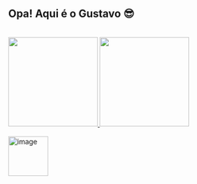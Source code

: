 ## Opa! Aqui é o Gustavo 😎 
<br>
  
<div>
  <a href= "https://github.com/GustavBarbosadev">
  <img height="180em" src="https://github-readme-stats.vercel.app/api?username=GustavoBarbosa&show_icons=true&theme=dark&include_all_commits=true&count_private=true"/>
  <img height="180em" src="https://github-readme-stats.vercel.app/api/top-langs/?username=GustavoBarbosa&layout=compact&langs_count=16&theme=dark"/>  
</div>
    
<div style="display: inline_block"><br>
  <img width="80" height="80" alt="image" src="https://cdn.jsdelivr.net/gh/devicons/devicon@latest/icons/java/java-original-wordmark.svg" />
</div>

